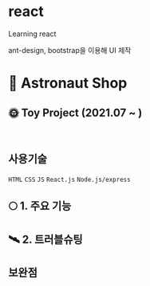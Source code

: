 # react

Learning react

ant-design, bootstrap을 이용해 UI 제작

# 🚀 Astronaut Shop

## 🌞 Toy Project (2021.07 ~ )

  <br/>

## 사용기술

`HTML` `CSS` `JS` `React.js` `Node.js/express`

## 🌕 1. 주요 기능

## 🛰 2. 트러블슈팅

## 보완점
